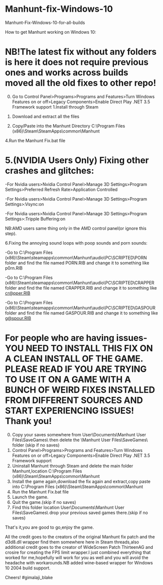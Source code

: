 # Manhunt-fix-Windows-10
Manhunt-Fix-Windows-10-for-all-builds

How to get Manhunt working on Windows 10:
# NB!The latest fix without any folders is here it does not require previous ones and works across builds moved all the old fixes to other repo!

0. Go to Control Panel>Programs>Programs and Features>Turn Windows Features on or off>Legacy Components>Enable Direct Play .NET 3.5 Framework support
1.Install through Steam

2. Download and extract all the files 

3. Copy/Paste into the Manhunt Directory C:\Program Files (x86)\Steam\SteamApps\common\Manhunt

4.Run the Manhunt Fix.bat file

# 5.(NVIDIA Users Only) Fixing other crashes and glitches:

-For Nvidia users>Nvidia Control Panel>Manage 3D Settings>Program Settings>Preferred Refresh Rate>Application Controlled

-For Nvidia users>Nvidia Control Panel>Manage 3D Settings>Program Settings>:Vsync:on

-For Nvidia users>Nvidia Control Panel>Manage 3D Settings>Program Settings>:Tripple Buffering:on

NB:AMD users same thing only in the AMD control panel(or ignore this step).

6.Fixing the annoying sound loops with poop sounds and porn sounds:

-Go to C:\Program Files (x86)\Steam\steamapps\common\Manhunt\audio\PC\SCRIPTED\PORN folder and find the file named PORN.RIB and change it to something like p0rn.RIB

-Go to C:\Program Files (x86)\Steam\steamapps\common\Manhunt\audio\PC\SCRIPTED\CRAPPER folder and find the file named CRAPPER.RIB and change it to something like cr@pper.RIB

-Go to C:\Program Files (x86)\Steam\steamapps\common\Manhunt\audio\PC\SCRIPTED\GASPOUR folder and find the file named GASPOUR.RIB and change it to something like g@spour.RIB

# For people who are having issues-YOU NEED TO INSTALL THIS FIX ON A CLEAN INSTALL OF THE GAME. PLEASE READ IF YOU ARE TRYING TO USE IT ON A GAME WITH A BUNCH OF WEIRD FIXES INSTALLED FROM DIFFERENT SOURCES AND START EXPERIENCING ISSUES! Thank you!
 0. Copy your saves somewhere from User\Documents\Manhunt User Files\SaveGames\ then delete the \Manhunt User Files\SaveGames\ folder (skip if no saves)
 1. Control Panel>Programs>Programs and Features>Turn Windows Features on or off>Legacy Components>Enable Direct Play .NET 3.5 Framework support
 2. Uninstall Manhunt through Steam and delete the main folder Manhunt,location C:\Program Files (x86)\Steam\SteamApps\common\Manhunt
 3. Install the game again,download the fix again and extract,copy paste into C:\Program Files (x86)\Steam\SteamApps\common\Manhunt
 4. Run the Manhunt Fix.bat file
 5. Launch the game.
 6. Quit the game.(skip if no saves)
 7. Find this folder location User\Documents\Manhunt User Files\SaveGames\ drop your previous saved games there.(skip if no saves)

That's it,you are good to go,enjoy the game.

All the credit goes to the creators of the original Manhunt fix patch and the d3d8.dll wrapper find them somewhere here in Steam threads,also additional credit goes to the creator of WideScreen Patch ThirteenAG and crosire for creating the FPS limit wrapper.I just combined everything that worked for me,hopefully will work for you as well and you will avoid the headache with workarounds.NB added wine-based wrapper for Windows 10 2004 build support. 

Cheers! #gimalaji_blake
